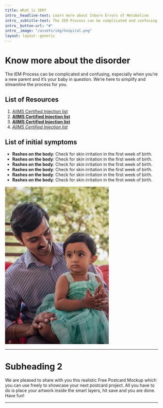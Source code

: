 ```yaml
---
title: What is IEM?
intro__headline-text: Learn more about Inborn Errors of Metabolism
intro__subtitle-text: The IEM Process can be complicated and confusing, especially when you’re a new parent and it’s your baby in question. We’re here to simplify and streamline the process for you.
intro__button-url: "#"
intro__image: "/assets/img/hospital.png"
layout: layout--generic
---
```


# Know more about the disorder

The IEM Process can be complicated and confusing, especially when you’re a new parent and it’s your baby in question. We’re here to simplify and streamline the process for you.

## List of Resources

1. [AIIMS Certified Injection list](#)
1. **[AIIMS Certified Injection list](#)**
2. **[AIIMS Certified Injection list](#)**
2. *[AIIMS Certified Injection list](#)*

## List of initial symptoms

- **Rashes on the body**: Check for skin irritation in the first week of birth.
- **Rashes on the body**: Check for skin irritation in the first week of birth.
- **Rashes on the body**: Check for skin irritation in the first week of birth.
- **Rashes on the body**: Check for skin irritation in the first week of birth.
- **Rashes on the body**: Check for skin irritation in the first week of birth.
- **Rashes on the body**: Check for skin irritation in the first week of birth.

![ashdousahdouahsoa](/assets/img/baby.png)

---

# Subheading 2

We are pleased to share with you this realistic Free Postcard Mockup which you can use freely to showcase your next postcard project. All you have to do is place your artwork inside the smart layers, hit save and you are done. Have fun!

---





































<!-- <div class="intro">

	<h1>Aman Srivastava is a freelance graphic designer with a focus on branding, storytelling, and illustration.</h1>

	<h2>Check out <a href="#">his work</a>, learn more <a href="#">about him</a> or <a href="#">high five him</a>.</h2>
</div>

<div class="intro">
	<h1>Check out <a href="#">his work</a>, learn more <a href="#">about him</a> or <a href="#">high five him</a>.</h1>
</div>

</a><a href="#">
	<span>we all do something.</span>
</a>



<a href="#">
	<span>we all do something.</span>
</a>
<a href="#">
	<span>we all do something.</span>
</a>
<a href="#">
	<span>we all do something.</span>
</a>
<a href="#">
	<span>we all do something.</span>
</a>
<a href="#">
	<span>we all do something.</span>
</a>
<a href="#">
	<span>we all do something.</span>
</a>
<a href="#">
	<span>we all do something.</span>
</a>
<a href="#">
	<span>we all do something.</span>
</a>
<a href="#">
	<span>we all do something.</span>
</a> -->

